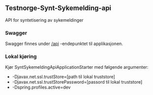 ## Testnorge-Synt-Sykemelding-api
API for syntetisering av sykemeldinger

### Swagger
Swagger finnes under [/api](https://testnorge-synt-sykemelding-api.nais.preprod.local/api) -endepunktet til applikasjonen.

### Lokal kjøring
Kjør SyntSykemeldingApiApplicationStarter med følgende argumenter:
 - -Djavax.net.ssl.trustStore=[path til lokal truststore]
 - -Djavax.net.ssl.trustStorePassword=[passord til lokal truststore]
 - -Dspring.profiles.active=dev